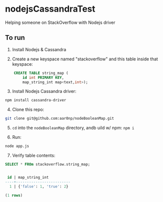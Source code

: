 # nodejsCassandraTest
Helping someone on StackOverflow with Nodejs driver

## To run
1. Install Nodejs & Cassandra

2. Create a new keyspace named "stackoverflow" and this table inside that keyspace:
```SQL
    CREATE TABLE string_map (
        id int PRIMARY KEY,
        map_string_int map<text,int>);
```

3. Install Nodejs Cassandra driver:
```bash
npm install cassandra-driver
```

4. Clone this repo:
```bash
git clone git@github.com:aar0np/nodeBooleanMap.git
```

5. `cd` into the `nodeBooleanMap` directory, andb uild w/ npm:
```npm i```

6. Run:
```bash
node app.js
```

7. Verify table contents:
```SQL
SELECT * FROm stackoverflow.string_map;


 id | map_string_int
----+-------------------------
  1 | {'false': 1, 'true': 2}

(1 rows)
```
